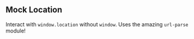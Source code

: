 Mock Location
----
Interact with `window.location` without `window`.
Uses the amazing `url-parse` module!

